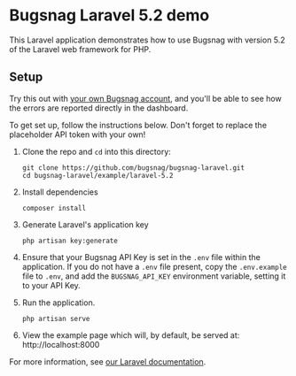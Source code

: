 # Bugsnag Laravel 5.2 demo

This Laravel application demonstrates how to use Bugsnag with version 5.2 of the Laravel web framework for PHP.

## Setup

Try this out with [your own Bugsnag account](https://app.bugsnag.com/user/new), and you'll be able to see how the errors are reported directly in the dashboard.

To get set up, follow the instructions below. Don't forget to replace the placeholder API token with your own!


1. Clone the repo and `cd` into this directory:
    ```shell
    git clone https://github.com/bugsnag/bugsnag-laravel.git
    cd bugsnag-laravel/example/laravel-5.2
    ```

1. Install dependencies
    ```shell
    composer install
    ```

1. Generate Laravel's application key
    ```shell
    php artisan key:generate
    ```

1. Ensure that your Bugsnag API Key is set in the `.env` file within the application.  If you do not have a `.env` file present, copy the `.env.example` file to `.env`, and add the `BUGSNAG_API_KEY` environment variable, setting it to your API Key.

1. Run the application.
    ```shell
    php artisan serve
    ```

1. View the example page which will, by default, be served at: http://localhost:8000

For more information, see [our Laravel documentation](https://docs.bugsnag.com/platforms/php/laravel/).
